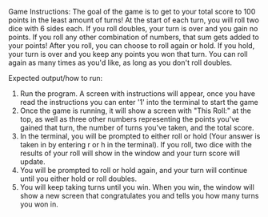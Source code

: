 Game Instructions:
The goal of the game is to get to your total score to 100 points in the least amount of turns!
At the start of each turn, you will roll two dice with 6 sides each.
If you roll doubles, your turn is over and you gain no points.
If you roll any other combination of numbers, that sum gets added to your points!
After you roll, you can choose to roll again or hold.
If you hold, your turn is over and you keep any points you won that turn.
You can roll again as many times as you'd like, as long as you don't roll doubles.

Expected output/how to run:
1) Run the program. A screen with instructions will appear, once you have read
   the instructions you can enter '1' into the terminal to start the game
2) Once the game is running, it will show a screen with "This Roll:" at the top,
   as well as three other numbers representing the points you've gained that turn, 
   the number of turns you've taken, and the total score. 
3) In the terminal, you will be prompted to either roll or hold 
   (Your answer is taken in by entering r or h in the terminal). If you roll,
   two dice with the results of your roll will show in the window and your turn score will update.
4) You will be prompted to roll or hold again, and your turn will continue until you either hold
   or roll doubles. 
5) You will keep taking turns until you win. When you win, the window will show a new screen that
    congratulates you and tells you how many turns you won in. 
